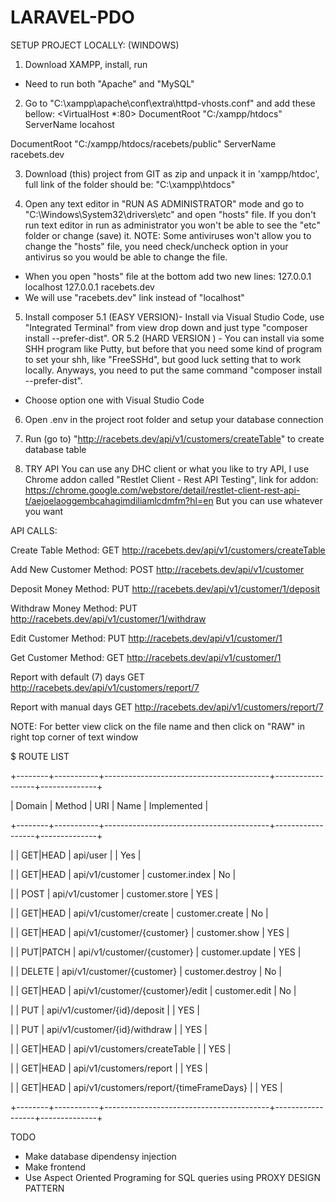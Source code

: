 # LARAVEL-PDO

SETUP PROJECT LOCALLY:
(WINDOWS)

1. Download XAMPP, install, run
  - Need to run both "Apache" and "MySQL"
  
2. Go to "C:\xampp\apache\conf\extra\httpd-vhosts.conf" and add these bellow:
<VirtualHost *:80>
    DocumentRoot "C:/xampp/htdocs"
    ServerName locahost
</VirtualHost>
<VirtualHost *:80>
    DocumentRoot "C:/xampp/htdocs/racebets/public"
    ServerName racebets.dev
</VirtualHost>

3. Download (this) project from GIT as zip and unpack it in 'xampp/htdoc', full link of the folder should be: "C:\xampp\htdocs"

4. Open any text editor in "RUN AS ADMINISTRATOR" mode and go to "C:\Windows\System32\drivers\etc" and open "hosts" file. If you don't run text editor in run as administrator you won't be able to see the "etc" folder or change (save) it.
NOTE: Some antiviruses won't allow you to change the "hosts" file, you need check/uncheck option in your antivirus so you would be able to change the file.
- When you open "hosts" file at the bottom add two new lines:
127.0.0.1 localhost
127.0.0.1 racebets.dev
- We will use "racebets.dev" link instead of "localhost"

5. Install composer
5.1 (EASY VERSION)- Install via Visual Studio Code, use "Integrated Terminal" from view drop down and just type "composer install --prefer-dist".
OR 5.2 (HARD VERSION ) - You can install via some SHH program like Putty, but before that you need some kind of program to set your shh, like "FreeSSHd", but good luck setting that to work locally. Anyways, you need to put the same command "composer install --prefer-dist".
- Choose option one with Visual Studio Code

6. Open .env in the project root folder and setup your database connection
7. Run (go to) "http://racebets.dev/api/v1/customers/createTable" to create database table

8. TRY API
You can use any DHC client or what you like to try API, I use Chrome addon called "Restlet Client - Rest API Testing", 
link for addon: https://chrome.google.com/webstore/detail/restlet-client-rest-api-t/aejoelaoggembcahagimdiliamlcdmfm?hl=en
But you can use whatever you want

API CALLS:

Create Table
Method: GET
http://racebets.dev/api/v1/customers/createTable

Add New Customer
Method: POST 
http://racebets.dev/api/v1/customer

Deposit Money
Method: PUT
http://racebets.dev/api/v1/customer/1/deposit

Withdraw Money
Method: PUT 
http://racebets.dev/api/v1/customer/1/withdraw

Edit Customer
Method: PUT 
http://racebets.dev/api/v1/customer/1

Get Customer
Method: GET
http://racebets.dev/api/v1/customer/1

Report with default (7) days 
GET
http://racebets.dev/api/v1/customers/report/7

Report with manual days
GET
http://racebets.dev/api/v1/customers/report/7



 


NOTE: For better view click on the file name and then click on "RAW" in right top corner of text window

$ ROUTE LIST
 
+--------+-----------+-----------------------------------------+------------------+--------------+

| Domain | Method    | URI                                     | Name             |  Implemented |

+--------+-----------+-----------------------------------------+------------------+--------------+

|        | GET|HEAD  | api/user                                |                  |     Yes      |

|        | GET|HEAD  | api/v1/customer                         | customer.index   |     No       |

|        | POST      | api/v1/customer                         | customer.store   |     YES      |

|        | GET|HEAD  | api/v1/customer/create                  | customer.create  |     No       |

|        | GET|HEAD  | api/v1/customer/{customer}              | customer.show    |     YES      |

|        | PUT|PATCH | api/v1/customer/{customer}              | customer.update  |     YES      |

|        | DELETE    | api/v1/customer/{customer}              | customer.destroy |     No       |

|        | GET|HEAD  | api/v1/customer/{customer}/edit         | customer.edit    |     No       |

|        | PUT       | api/v1/customer/{id}/deposit            |                  |     YES      |

|        | PUT       | api/v1/customer/{id}/withdraw           |                  |     YES      |

|        | GET|HEAD  | api/v1/customers/createTable            |                  |     YES      |

|        | GET|HEAD  | api/v1/customers/report                 |                  |     YES      |

|        | GET|HEAD  | api/v1/customers/report/{timeFrameDays} |                  |     YES      |

+--------+-----------+-----------------------------------------+------------------+--------------+ 



TODO
 - Make database dipendensy injection
 - Make frontend
 - Use Aspect Oriented Programing  for SQL queries using PROXY DESIGN PATTERN
